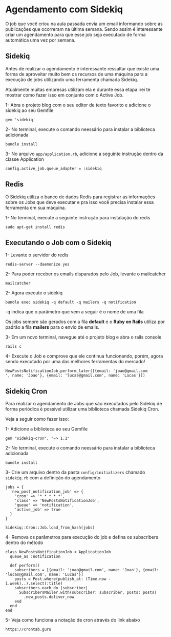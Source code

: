 # Agendamento com Sidekiq

O job que você criou na aula passada envia um email informando sobre as publicações que ocorreram na última semana. Sendo assim é interessante criar um agendamento para que esse job seja executado de forma automática uma vez por semana. 



## Sidekiq

Antes de realizar o agendamento é interessante ressaltar que existe uma forma de aproveitar muito bem os recursos de uma máquina para a execução de jobs utilizando uma ferramenta chamada Sidekiq. 

Atualmente muitas empresas utilizam ela e durante essa etapa irei te mostrar como fazer isso em conjunto com o Active Job.

1- Abra o projeto blog com o seu editor de texto favorito e adicione o sidekiq ao seu Gemfile

```
gem 'sidekiq'
```



2- No terminal, execute o comando neessário para instalar a biblioteca adicionada

```
bundle install
```



3- No arquivo `app/application.rb`, adicione a seguinte instrução dentro da classe Application

```
config.active_job.queue_adapter = :sidekiq
```



## Redis

O Sidekiq utiliza o banco de dados Redis para registrar as informações sobre os Jobs que deve executar e pra isso você precisa instalar essa ferramenta em sua máquina. 

1- No terminal, execute a seguinte instrução para instalação do redis

```
sudo apt-get install redis
```



## Executando o Job com o Sidekiq

1- Levante o servidor do redis

```
redis-server --daemonize yes
```



2- Para poder receber os emails disparados pelo Job, levante o mailcatcher

```
mailcatcher
```



2- Agora execute o sidekiq

```
bundle exec sidekiq -q default -q mailers -q notification
```

-q indica que o parâmetro que vem a seguir é o nome de uma fila

Os jobs sempre são gerados com a fila **default** e o **Ruby on Rails** utiliza por padrão a fila **mailers** para o envio de emails.



3- Em um novo terminal, navegue até o projeto blog e abra o rails console

```
rails c
```



4- Execute o Job e comprove que ele continua funcionando, porém, agora sendo executado por uma das melhores ferramentas do mercado!

```
NewPostsNotificationJob.perform_later([{email: 'joao@gmail.com
', name: 'Joao'}, {email: 'lucas@gmail.com', name: 'Lucas'}])
```



## Sidekiq Cron

Para realizar o agendamento de Jobs que são executados pelo Sidekiq de forma periódica é possível utilizar uma biblioteca chamada  Sidekiq Cron.

Veja a seguir como fazer isso:

1- Adicione a biblioteca ao seu Gemfile

```
gem "sidekiq-cron", "~> 1.1"
```



2- No terminal, execute o comando neessário para instalar a biblioteca adicionada

```
bundle install
```



3- Crie um arquivo dentro da pasta `config/initializers` chamado `sidekiq.rb` com a definição do agendamento

```
jobs = {
  'new_post_notification_job' => {
    'cron' => '* * * * *',
    'class' => 'NewPostsNotificationJob',
    'queue' => 'notification',
    'active_job' => true
  }
}

Sidekiq::Cron::Job.load_from_hash(jobs)
```



4- Remova os parâmetros para execução do job e defina os subscribers dentro do método

```
class NewPostsNotificationJob < ApplicationJob
  queue_as :notification

  def perform()
    subscribers = [{email: 'joao@gmail.com', name: 'Joao'}, {email: 'lucas@gmail.com', name: 'Lucas'}]
    posts = Post.where(publish_at: (Time.now - 1.week)..).select(:title)
    subscribers.each do |subscriber|
      SubscribersMailer.with(subscriber: subscriber, posts: posts)
        .new_posts.deliver_now
    end
  end
end
```



5- Veja como funciona a notação de cron através do link abaixo

```
https://crontab.guru
```

